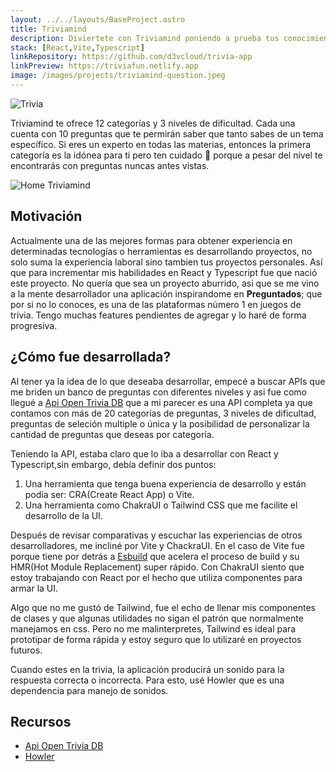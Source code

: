 ```yaml
---
layout: ../../layouts/BaseProject.astro
title: Triviamind
description: Diviertete con Triviamind poniendo a prueba tus conocimientos. Podrás obtener un 10/10 ? 
stack: [React,Vite,Typescript]
linkRepository: https://github.com/d3vcloud/trivia-app
linkPreview: https://triviafun.netlify.app
image: /images/projects/triviamind-question.jpeg
---
```


![Trivia](/images/projects/triviamind-question.jpeg)

Triviamind te ofrece 12 categorías y 3 niveles de dificultad. Cada una cuenta con 10 preguntas que te permirán saber que tanto sabes de un tema específico. Si eres un experto en todas las materias, entonces la primera categoría es la idónea para ti pero ten cuidado 👀 porque a pesar del nivel te encontrarás con preguntas nuncas antes vistas.

![Home Triviamind](/images/projects/triviamind-index.jpeg)

## Motivación

Actualmente una de las mejores formas para obtener experiencia en determinadas tecnologías o herramientas es desarrollando proyectos, no solo suma la experiencia laboral sino tambien tus proyectos personales. Así que para incrementar mis habilidades en React y Typescript fue que nació este proyecto. 
No quería que sea un proyecto aburrido, asi que se me vino a la mente desarrollador una aplicación inspirandome en **Preguntados**; que por si no lo conoces, es una de las plataformas número 1 en juegos de trivia. Tengo muchas features pendientes de agregar y lo haré de forma progresiva.

## ¿Cómo fue desarrollada?

Al tener ya la idea de lo que deseaba desarrollar, empecé a buscar APIs que me briden un banco de preguntas con diferentes niveles y asi fue como llegué a [Api Open Trivia DB](https://opentdb.com/) que a mi parecer es una API completa ya que contamos con más de 20 categorías de preguntas, 3 niveles de dificultad, preguntas de seleción multiple o única y la posibilidad de personalizar la cantidad de preguntas que deseas por categoría.

Teniendo la API, estaba claro que lo iba a desarrollar con React y Typescript,sin embargo, debía definir dos puntos:
1. Una herramienta que tenga buena experiencia de desarrollo y están podía ser: CRA(Create React App) o Vite.
2. Una herramienta como ChakraUI o Tailwind CSS que me facilite el desarrollo de la UI.

Después de revisar comparativas y escuchar las experiencias de otros desarrolladores, me incliné por Vite y ChackraUI. En el caso de Vite fue porque tiene por detrás a [Esbuild](https://esbuild.github.io/) que acelera el proceso de build y su HMR(Hot Module Replacement) super rápido. Con ChakraUI siento que estoy trabajando con React por el hecho que utiliza componentes para armar la UI. 

Algo que no me gustó de Tailwind, fue el echo de llenar mis componentes de clases y que algunas utilidades no sigan el patrón que normalmente manejamos en css. 
Pero no me malinterpretes, Tailwind es ideal para prototipar de forma rápida y estoy seguro que lo utilizaré en proyectos futuros. 

Cuando estes en la trivia, la aplicación producirá un sonido para la respuesta correcta o incorrecta. Para esto, usé Howler que es una dependencia para manejo de sonidos.

## Recursos

* [Api Open Trivia DB](https://opentdb.com/)
* [Howler](https://www.npmjs.com/package/howler)
